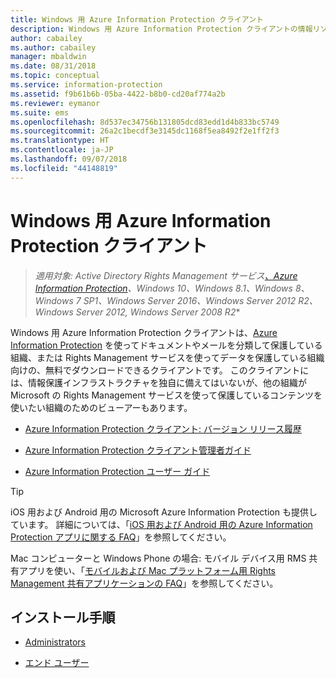 ```yaml
---
title: Windows 用 Azure Information Protection クライアント
description: Windows 用 Azure Information Protection クライアントの情報リソース。 この無料でダウンロードできるクライアントは、ドキュメントやメールを分類して保護したい組織向けです。
author: cabailey
ms.author: cabailey
manager: mbaldwin
ms.date: 08/31/2018
ms.topic: conceptual
ms.service: information-protection
ms.assetid: f9b61b6b-05ba-4422-b8b0-cd20af774a2b
ms.reviewer: eymanor
ms.suite: ems
ms.openlocfilehash: 8d537ec34756b131805dcd83edd1d4b833bc5749
ms.sourcegitcommit: 26a2c1becdf3e3145dc1168f5ea8492f2e1ff2f3
ms.translationtype: HT
ms.contentlocale: ja-JP
ms.lasthandoff: 09/07/2018
ms.locfileid: "44148819"
---
```

# <a name="azure-information-protection-client-for-windows"></a>Windows 用 Azure Information Protection クライアント

>*適用対象: Active Directory Rights Management サービス[、Azure Information Protection](https://azure.microsoft.com/pricing/details/information-protection)、Windows 10、Windows 8.1、Windows 8、Windows 7 SP1、Windows Server 2016、Windows Server 2012 R2、Windows Server 2012, Windows Server 2008 R2**

Windows 用 Azure Information Protection クライアントは、[Azure Information Protection](../what-is-information-protection.md) を使ってドキュメントやメールを分類して保護している組織、または Rights Management サービスを使ってデータを保護している組織向けの、無料でダウンロードできるクライアントです。 このクライアントには、情報保護インフラストラクチャを独自に備えてはいないが、他の組織が Microsoft の Rights Management サービスを使って保護しているコンテンツを使いたい組織のためのビューアーもあります。

- [Azure Information Protection クライアント: バージョン リリース履歴](client-version-release-history.md)

- [Azure Information Protection クライアント管理者ガイド](client-admin-guide.md)

- [Azure Information Protection ユーザー ガイド](client-user-guide.md)

> [!TIP]
> iOS 用および Android 用の Microsoft Azure Information Protection も提供しています。 詳細については、「[iOS 用および Android 用の Azure Information Protection アプリに関する FAQ](mobile-app-faq.md )」を参照してください。
> 
> Mac コンピューターと Windows Phone の場合: モバイル デバイス用 RMS 共有アプリを使い、「[モバイルおよび Mac プラットフォーム用 Rights Management 共有アプリケーションの FAQ](http://technet.microsoft.com/dn451248)」を参照してください。

## <a name="install-instructions"></a>インストール手順

- [Administrators](client-admin-guide-install.md)

- [エンド ユーザー](install-client-app.md)



